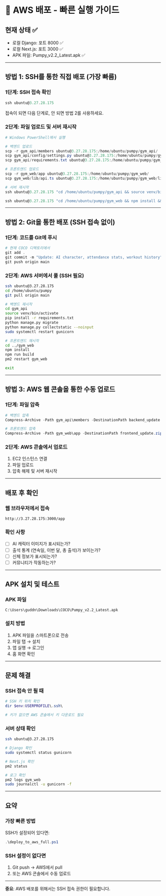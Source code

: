 # 🚀 AWS 배포 - 빠른 실행 가이드

## 현재 상태 ✅
- 로컬 Django: 포트 8000 ✅
- 로컬 Next.js: 포트 3000 ✅
- APK 파일: Pumpy_v2.2_Latest.apk ✅

---

## 방법 1: SSH를 통한 직접 배포 (가장 빠름)

### 1단계: SSH 접속 확인
```powershell
ssh ubuntu@3.27.28.175
```

접속이 되면 다음 단계로, 안 되면 방법 2를 사용하세요.

### 2단계: 파일 업로드 및 서버 재시작

```powershell
# Windows PowerShell에서 실행

# 백엔드 업로드
scp -r gym_api/members ubuntu@3.27.28.175:/home/ubuntu/pumpy/gym_api/
scp gym_api/config/settings.py ubuntu@3.27.28.175:/home/ubuntu/pumpy/gym_api/config/
scp gym_api/requirements.txt ubuntu@3.27.28.175:/home/ubuntu/pumpy/gym_api/

# 프론트엔드 업로드
scp -r gym_web/app ubuntu@3.27.28.175:/home/ubuntu/pumpy/gym_web/
scp gym_web/lib/api.ts ubuntu@3.27.28.175:/home/ubuntu/pumpy/gym_web/lib/

# 서버 재시작
ssh ubuntu@3.27.28.175 "cd /home/ubuntu/pumpy/gym_api && source venv/bin/activate && pip install -r requirements.txt && python manage.py migrate && python manage.py collectstatic --noinput && sudo systemctl restart gunicorn"

ssh ubuntu@3.27.28.175 "cd /home/ubuntu/pumpy/gym_web && npm install && npm run build && pm2 restart gym_web"
```

---

## 방법 2: Git을 통한 배포 (SSH 접속 없이)

### 1단계: 코드를 Git에 푸시

```powershell
# 현재 COCO 디렉토리에서
git add .
git commit -m "Update: AI character, attendance stats, workout history"
git push origin main
```

### 2단계: AWS 서버에서 풀 (SSH 필요)

```bash
ssh ubuntu@3.27.28.175
cd /home/ubuntu/pumpy
git pull origin main

# 백엔드 재시작
cd gym_api
source venv/bin/activate
pip install -r requirements.txt
python manage.py migrate
python manage.py collectstatic --noinput
sudo systemctl restart gunicorn

# 프론트엔드 재시작
cd ../gym_web
npm install
npm run build
pm2 restart gym_web

exit
```

---

## 방법 3: AWS 웹 콘솔을 통한 수동 업로드

### 1단계: 파일 압축

```powershell
# 백엔드 압축
Compress-Archive -Path gym_api\members -DestinationPath backend_update.zip -Force

# 프론트엔드 압축
Compress-Archive -Path gym_web\app -DestinationPath frontend_update.zip -Force
```

### 2단계: AWS 콘솔에서 업로드
1. EC2 인스턴스 연결
2. 파일 업로드
3. 압축 해제 및 서버 재시작

---

## 배포 후 확인

### 웹 브라우저에서 접속
```
http://3.27.28.175:3000/app
```

### 확인 사항
- [ ] AI 캐릭터 이미지가 표시되는가?
- [ ] 출석 통계 (연속일, 이번 달, 총 출석)가 보이는가?
- [ ] 신체 정보가 표시되는가?
- [ ] 커뮤니티가 작동하는가?

---

## APK 설치 및 테스트

### APK 파일
```
C:\Users\guddn\Downloads\COCO\Pumpy_v2.2_Latest.apk
```

### 설치 방법
1. APK 파일을 스마트폰으로 전송
2. 파일 탭 → 설치
3. 앱 실행 → 로그인
4. 홈 화면 확인

---

## 문제 해결

### SSH 접속 안 될 때
```powershell
# SSH 키 위치 확인
dir $env:USERPROFILE\.ssh\

# 키가 없으면 AWS 콘솔에서 키 다운로드 필요
```

### 서버 상태 확인
```bash
ssh ubuntu@3.27.28.175

# Django 확인
sudo systemctl status gunicorn

# Next.js 확인
pm2 status

# 로그 확인
pm2 logs gym_web
sudo journalctl -u gunicorn -f
```

---

## 요약

### 가장 빠른 방법
SSH가 설정되어 있다면:
```powershell
.\deploy_to_aws_full.ps1
```

### SSH 설정이 없다면
1. Git push → AWS에서 pull
2. 또는 AWS 콘솔에서 수동 업로드

---

**중요**: AWS 배포를 위해서는 SSH 접속 권한이 필요합니다.






